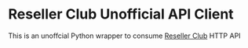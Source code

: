 # Reseller Club Unofficial API Client

This is an unoffcial Python wrapper to consume [Reseller Club](https://www.resellerclub.com/) HTTP API

